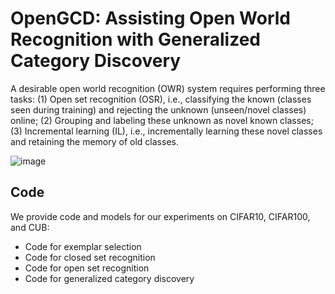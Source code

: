 # OpenGCD: Assisting Open World Recognition with Generalized Category Discovery
A desirable open world recognition (OWR) system requires performing three tasks: (1) Open set recognition (OSR), i.e., classifying the known (classes seen during training) and rejecting the unknown (unseen/novel classes) online; (2) Grouping and labeling these unknown as novel known classes; (3) Incremental learning (IL), i.e., incrementally learning these novel classes and retaining the memory of old classes.

![image](https://github.com/Fulin-Gao/OpenGCD/blob/main/methods.png)

## Code
We provide code and models for our experiments on CIFAR10, CIFAR100, and CUB:
* Code for exemplar selection
* Code for closed set recognition
* Code for open set recognition
* Code for generalized category discovery
